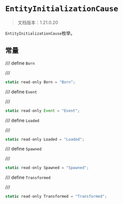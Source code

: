 # `EntityInitializationCause`

> 文档版本：1.21.0.20

`EntityInitializationCause`枚举。

## 常量

/// define
`Born`


///

```js
static read-only Born = "Born";
```


/// define
`Event`


///

```js
static read-only Event = "Event";
```


/// define
`Loaded`


///

```js
static read-only Loaded = "Loaded";
```


/// define
`Spawned`


///

```js
static read-only Spawned = "Spawned";
```


/// define
`Transformed`


///

```js
static read-only Transformed = "Transformed";
```

